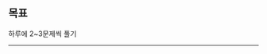 목표
-----------------------------------------

하루에 2~3문제씩 풀기 

-----------------------------------------
